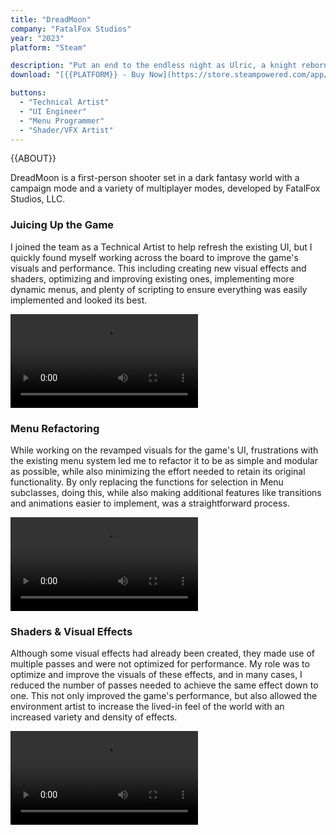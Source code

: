 ```yaml
---
title: "DreadMoon"
company: "FatalFox Studios"
year: "2023"
platform: "Steam"

description: "Put an end to the endless night as Ulric, a knight reborn as a werewolf, guided by Luisa, the last survivor of her kin."
download: "[{{PLATFORM}} - Buy Now](https://store.steampowered.com/app/1881040/DreadMoon/)"

buttons:
  - "Technical Artist"
  - "UI Engineer"
  - "Menu Programmer"
  - "Shader/VFX Artist"
---
```


{{ABOUT}}

DreadMoon is a first-person shooter set in a dark fantasy world with a campaign mode and a variety of multiplayer modes, developed by FatalFox Studios, LLC.

### Juicing Up the Game

I joined the team as a Technical Artist to help refresh the existing UI, but I quickly found myself working across the board to improve the game's visuals and performance. This including creating new visual effects and shaders, optimizing and improving existing ones, implementing more dynamic menus, and plenty of scripting to ensure everything was easily implemented and looked its best.

![Juicing Up the Game](media/videos/1.webm)

### Menu Refactoring

While working on the revamped visuals for the game's UI, frustrations with the existing menu system led me to refactor it to be as simple and modular as possible, while also minimizing the effort needed to retain its original functionality. By only replacing the functions for selection in Menu subclasses, doing this, while also making additional features like transitions and animations easier to implement, was a straightforward process.

![Menu Refactoring](media/videos/2.webm)

### Shaders & Visual Effects

Although some visual effects had already been created, they made use of multiple passes and were not optimized for performance. My role was to optimize and improve the visuals of these effects, and in many cases, I reduced the number of passes needed to achieve the same effect down to one. This not only improved the game's performance, but also allowed the environment artist to increase the lived-in feel of the world with an increased variety and density of effects.

![Shaders & Visual Effects](media/videos/3.webm)
